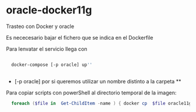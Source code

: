 # oracle-docker11g
Trasteo con Docker y oracle

Es nececesario bajar el fichero que se indica en el Dockerfile


Para lenvatar el servicio llega con

```sh

  docker-compose [-p oracle] up''
  
```  
- [-p oracle] por si queremos utilizar un nombre distinto a la carpeta **

Para copiar scripts con powerShell al directorio temporal de la imagen:

```powershell
  foreach ($file in  Get-ChildItem -name ) { docker cp  $file oracle11g:/tmp//}
  
```
